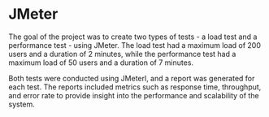 # JMeter
The goal of the project was to create two types of tests - a load test and a performance test - using JMeter. The load test had a maximum load of 200 users and a duration of 2 minutes, while the performance test had a maximum load of 50 users and a duration of 7 minutes.

Both tests were conducted using JMeterl, and a report was generated for each test. The reports included metrics such as response time, throughput, and error rate to provide insight into the performance and scalability of the system.
